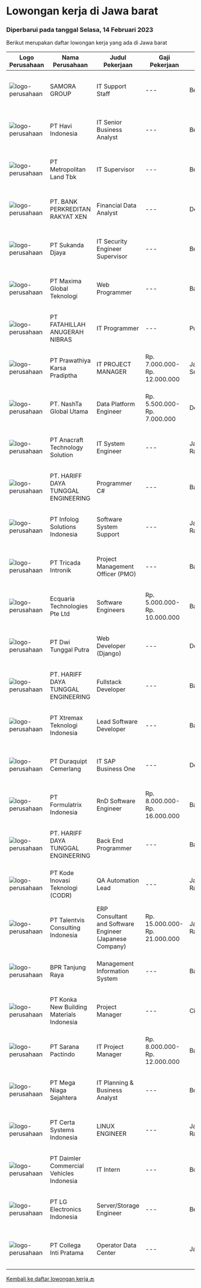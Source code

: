 
  # Lowongan kerja di Jawa barat

  ### Diperbarui pada tanggal Selasa, 14 Februari 2023

  Berikut merupakan daftar lowongan kerja yang ada di Jawa barat

  |Logo Perusahaan | Nama Perusahaan | Judul Pekerjaan | Gaji Pekerjaan | Lokasi | Deskripsi | Tanggal diunggah | Pranala |
  | -------------- | --------------- | --------------- | --------- | --------- | -------------- | ------- | ----------- |
  |![logo-perusahaan](https://image-service-cdn.seek.com.au/4ddf920ba6f61a7bd6daec4c4b637ec9fdcea19d/ee4dce1061f3f616224767ad58cb2fc751b8d2dc)|SAMORA GROUP|IT Support Staff|---|Bekasi|Melakukan pengembangan dan memonitor operasional Network dan Server Pengolahan terhadap Hardware, Software dan perangkat Telekomunikasi serta...|Selasa, 14 Februari 2023|https://www.jobstreet.co.id/id/job/it-support-staff-4223642?token=0~c162e9fe-8848-4c7b-8ea8-c603602b8858&sectionRank=1&jobId=jobstreet-id-job-4223642|
|![logo-perusahaan](https://image-service-cdn.seek.com.au/2fce04ee147e42b59e2f6cdf84cb309b542a1575/ee4dce1061f3f616224767ad58cb2fc751b8d2dc)|PT Havi Indonesia|IT Senior Business Analyst|---|Bekasi|Role Summary :  We are a global, privately owned company focused on innovating, optimizing and managing the supply chains of leading brands. Offering...|Senin, 13 Februari 2023|https://www.jobstreet.co.id/id/job/it-senior-business-analyst-4222759?token=0~c162e9fe-8848-4c7b-8ea8-c603602b8858&sectionRank=2&jobId=jobstreet-id-job-4222759|
|![logo-perusahaan](https://image-service-cdn.seek.com.au/969c6723cb4bf66b7ff3a2f7a7234c1b4adcd774/ee4dce1061f3f616224767ad58cb2fc751b8d2dc)|PT Metropolitan Land Tbk|IT Supervisor|---|Bekasi|Responsibilities: Monitoring and maintaining computer systems and networks. Installing and configuring computer hardware, software, systems, networks,...|Jumat, 10 Februari 2023|https://www.jobstreet.co.id/id/job/it-supervisor-4220027?token=0~c162e9fe-8848-4c7b-8ea8-c603602b8858&sectionRank=3&jobId=jobstreet-id-job-4220027|
|![logo-perusahaan](https://image-service-cdn.seek.com.au/6d6a2513b2e52772bed32a2efad5ac77da187f07/ee4dce1061f3f616224767ad58cb2fc751b8d2dc)|PT. BANK PERKREDITAN RAKYAT XEN|Financial Data Analyst|---|Depok|Kualifikasi : Pendidikan minimal Diploma/ Sarjana Sistem Informasi / Komputer Akuntansi Memiliki pengalaman 1 - 2 tahun di bidang terkait Terbiasa...|Senin, 13 Februari 2023|https://www.jobstreet.co.id/id/job/financial-data-analyst-4221149?token=0~c162e9fe-8848-4c7b-8ea8-c603602b8858&sectionRank=4&jobId=jobstreet-id-job-4221149|
|![logo-perusahaan](https://i.ibb.co/sqvTCh9/112815900-stock-vector-no-image-available-icon-flat-vector.webp)|PT Sukanda Djaya|IT Security Engineer Supervisor|---|Bekasi|Security Engineer :1. Menguasai Konsep IT Security Operation yang mengacu pada ZTNA2. Menguasai dan Bisa melakukan configurasi network (routing,...|Senin, 13 Februari 2023|https://www.jobstreet.co.id/id/job/it-security-engineer-supervisor-4222819?token=0~c162e9fe-8848-4c7b-8ea8-c603602b8858&sectionRank=5&jobId=jobstreet-id-job-4222819|
|![logo-perusahaan](https://image-service-cdn.seek.com.au/296d388ec90efd0f7254cb84cf0bec63fc5575a9/ee4dce1061f3f616224767ad58cb2fc751b8d2dc)|PT Maxima Global Teknologi|Web Programmer|---|Bandung|Candidate must possess at least Bachelor's Degree in Computer Science/Information Technology or equivalent At least 1 year of working experience in...|Selasa, 14 Februari 2023|https://www.jobstreet.co.id/id/job/web-programmer-4223424?token=0~c162e9fe-8848-4c7b-8ea8-c603602b8858&sectionRank=6&jobId=jobstreet-id-job-4223424|
|![logo-perusahaan](https://image-service-cdn.seek.com.au/ae94e3b41632c59bb558255047fa50596172df4b/ee4dce1061f3f616224767ad58cb2fc751b8d2dc)|PT FATAHILLAH ANUGERAH NIBRAS|IT Programmer|---|Purwakarta|Requirement: Possessed at least Bachelor Degree of Information Technology Have at least 2 years experience as Programmer Have experience in developing...|Senin, 13 Februari 2023|https://www.jobstreet.co.id/id/job/it-programmer-4201476?token=0~c162e9fe-8848-4c7b-8ea8-c603602b8858&sectionRank=7&jobId=jobstreet-id-job-4201476|
|![logo-perusahaan](https://image-service-cdn.seek.com.au/25f275779d2d36a25f086ac9b1c5b5be868683f6/ee4dce1061f3f616224767ad58cb2fc751b8d2dc)|PT Prawathiya Karsa Pradiptha|IT PROJECT MANAGER|Rp. 7.000.000-Rp. 12.000.000|Jakarta Selatan|Bachelor Degree from Information Technology Major Experienced minimal 3 years in same position Know and understand project management (preferred)...|Senin, 13 Februari 2023|https://www.jobstreet.co.id/id/job/it-project-manager-4222975?token=0~c162e9fe-8848-4c7b-8ea8-c603602b8858&sectionRank=8&jobId=jobstreet-id-job-4222975|
|![logo-perusahaan](https://image-service-cdn.seek.com.au/e2400b5220ae88620452f1fc650fe14ea025f0f5/ee4dce1061f3f616224767ad58cb2fc751b8d2dc)|PT. NashTa Global Utama|Data Platform Engineer|Rp. 5.500.000-Rp. 7.000.000|Depok|Kualifikasi: Lulusan dari jurusan IT lebih diutamakan Pengalaman 1 tahun (Fresh Graduate dipersilakan) Bersedia Bekerja Shift Menguasai PL/SQL...|Senin, 13 Februari 2023|https://www.jobstreet.co.id/id/job/data-platform-engineer-4221838?token=0~c162e9fe-8848-4c7b-8ea8-c603602b8858&sectionRank=9&jobId=jobstreet-id-job-4221838|
|![logo-perusahaan](https://image-service-cdn.seek.com.au/71aaef5c45d388b8b7525686c43bf4c12bda1a12/ee4dce1061f3f616224767ad58cb2fc751b8d2dc)|PT Anacraft Technology Solution|IT System Engineer|---|Jakarta Raya|Qualification: LINUX shell/console. English READING. Knowledge or relevant experience of networking, server, virtualization, and storage would be...|Minggu, 12 Februari 2023|https://www.jobstreet.co.id/id/job/it-system-engineer-4210661?token=0~c162e9fe-8848-4c7b-8ea8-c603602b8858&sectionRank=10&jobId=jobstreet-id-job-4210661|
|![logo-perusahaan](https://image-service-cdn.seek.com.au/0cf92b27e1381be57ee0fbe83bd894dd274a812d/ee4dce1061f3f616224767ad58cb2fc751b8d2dc)|PT. HARIFF DAYA TUNGGAL ENGINEERING|Programmer C#|---|Bandung|PT Hariff Daya Tunggal Engineering is #hiringProgrammer C#------------------------------------Skill :- Team player- Problem solver- Komunikatif...|Minggu, 12 Februari 2023|https://www.jobstreet.co.id/id/job/programmer-c-4210763?token=0~c162e9fe-8848-4c7b-8ea8-c603602b8858&sectionRank=11&jobId=jobstreet-id-job-4210763|
|![logo-perusahaan](https://image-service-cdn.seek.com.au/39e872a172b4778a969f55759ed92018e1e16d63/ee4dce1061f3f616224767ad58cb2fc751b8d2dc)|PT Infolog Solutions Indonesia|Software System Support|---|Jakarta Raya|About Us: Infolog is a Singapore Software &amp; Consultancy Company focuses in Warehouse Management System &amp; Transport System as well Warehouse...|Senin, 13 Februari 2023|https://www.jobstreet.co.id/id/job/software-system-support-4222457?token=0~c162e9fe-8848-4c7b-8ea8-c603602b8858&sectionRank=12&jobId=jobstreet-id-job-4222457|
|![logo-perusahaan](https://image-service-cdn.seek.com.au/f59ae2c18bc86d08afe0fb5316a394830659e2c6/ee4dce1061f3f616224767ad58cb2fc751b8d2dc)|PT Tricada Intronik|Project Management Officer (PMO)|---|Bandung|What will you do ? Establishing PMO processes and procedures to improve the overall project management approach within the organization Collaborating...|Senin, 13 Februari 2023|https://www.jobstreet.co.id/id/job/project-management-officer-pmo-4223020?token=0~c162e9fe-8848-4c7b-8ea8-c603602b8858&sectionRank=13&jobId=jobstreet-id-job-4223020|
|![logo-perusahaan](https://i.ibb.co/sqvTCh9/112815900-stock-vector-no-image-available-icon-flat-vector.webp)|Ecquaria Technologies Pte Ltd|Software Engineers|Rp. 5.000.000-Rp. 10.000.000|Bandung|Ecquaria Technologies Pte Ltd - Bandung Rep Office is beefing up its development team and is looking for Java developers who will be part of the...|Senin, 13 Februari 2023|https://www.jobstreet.co.id/id/job/software-engineers-4209254?token=0~c162e9fe-8848-4c7b-8ea8-c603602b8858&sectionRank=14&jobId=jobstreet-id-job-4209254|
|![logo-perusahaan](https://image-service-cdn.seek.com.au/4791c427f873f2a4b0ac3451cc4a624446f27748/ee4dce1061f3f616224767ad58cb2fc751b8d2dc)|PT Dwi Tunggal Putra|Web Developer (Django)|---|Depok|Tanggung Jawab : Membuat / Mendevelop Aplikasi pada perusahaan. Mengintegrasikan Aplikasi yang di develop dengan Backend / Frontend atau dengan...|Senin, 13 Februari 2023|https://www.jobstreet.co.id/id/job/web-developer-django-4221864?token=0~c162e9fe-8848-4c7b-8ea8-c603602b8858&sectionRank=15&jobId=jobstreet-id-job-4221864|
|![logo-perusahaan](https://image-service-cdn.seek.com.au/0cf92b27e1381be57ee0fbe83bd894dd274a812d/ee4dce1061f3f616224767ad58cb2fc751b8d2dc)|PT. HARIFF DAYA TUNGGAL ENGINEERING|Fullstack Developer|---|Bandung|PT Hariff Daya Tunggal Engineering is #hiringFullstack Developer - IT-----------------------------------Kualifikasi :- Pendidikan Minimal SMK...|Minggu, 12 Februari 2023|https://www.jobstreet.co.id/id/job/fullstack-developer-4210746?token=0~c162e9fe-8848-4c7b-8ea8-c603602b8858&sectionRank=16&jobId=jobstreet-id-job-4210746|
|![logo-perusahaan](https://image-service-cdn.seek.com.au/ce74a79d8ea261e54cdae65dc8035221535675cf/ee4dce1061f3f616224767ad58cb2fc751b8d2dc)|PT Xtremax Teknologi Indonesia|Lead Software Developer|---|Bandung|Xtremax values developers with raw instincts in programming and the determination to scale Alpine mountains, not hike small hills. We look for talents...|Senin, 13 Februari 2023|https://www.jobstreet.co.id/id/job/lead-software-developer-4213103?token=0~c162e9fe-8848-4c7b-8ea8-c603602b8858&sectionRank=17&jobId=jobstreet-id-job-4213103|
|![logo-perusahaan](https://image-service-cdn.seek.com.au/bf544df39a47e711b90db2b0210afbe2419053c2/ee4dce1061f3f616224767ad58cb2fc751b8d2dc)|PT Duraquipt Cemerlang|IT SAP Business One|---|Depok|Responsibility: Maintenance, support and enhancement of existing SAP BUSINESS ONE which has been implemented Perform on-going maintenance for SAP...|Sabtu, 11 Februari 2023|https://www.jobstreet.co.id/id/job/it-sap-business-one-4207702?token=0~c162e9fe-8848-4c7b-8ea8-c603602b8858&sectionRank=18&jobId=jobstreet-id-job-4207702|
|![logo-perusahaan](https://image-service-cdn.seek.com.au/e68aac730da390a16ce750d09b06eaca69364b55/ee4dce1061f3f616224767ad58cb2fc751b8d2dc)|PT Formulatrix Indonesia|RnD Software Engineer|Rp. 8.000.000-Rp. 16.000.000|Bandung|Responsibilities:  Design, develop, and improve robotic systems software from the ground up. Use research and development skills to create prototypes...|Senin, 13 Februari 2023|https://www.jobstreet.co.id/id/job/rnd-software-engineer-4222711?token=0~c162e9fe-8848-4c7b-8ea8-c603602b8858&sectionRank=19&jobId=jobstreet-id-job-4222711|
|![logo-perusahaan](https://image-service-cdn.seek.com.au/0cf92b27e1381be57ee0fbe83bd894dd274a812d/ee4dce1061f3f616224767ad58cb2fc751b8d2dc)|PT. HARIFF DAYA TUNGGAL ENGINEERING|Back End Programmer|---|Bandung|Deskripsi Pekerjaan:•         Bertanggung jawab dalam bidang pengembangan Aplikasi BackEnd.•         Membuat User information solutions dengan...|Minggu, 12 Februari 2023|https://www.jobstreet.co.id/id/job/back-end-programmer-4210771?token=0~c162e9fe-8848-4c7b-8ea8-c603602b8858&sectionRank=20&jobId=jobstreet-id-job-4210771|
|![logo-perusahaan](https://image-service-cdn.seek.com.au/6d97a4ffe0f325e8e84b260a2064eead4009eff7/ee4dce1061f3f616224767ad58cb2fc751b8d2dc)|PT Kode Inovasi Teknologi (CODR)|QA Automation Lead|---|Jakarta Raya|Minimum Requirements: Candidates must possess at least a Bachelor's Degree in Engineering (Computer/Telecommunication), Computer Science/Information...|Minggu, 12 Februari 2023|https://www.jobstreet.co.id/id/job/qa-automation-lead-4209681?token=0~c162e9fe-8848-4c7b-8ea8-c603602b8858&sectionRank=21&jobId=jobstreet-id-job-4209681|
|![logo-perusahaan](https://i.ibb.co/sqvTCh9/112815900-stock-vector-no-image-available-icon-flat-vector.webp)|PT Talentvis Consulting Indonesia|ERP Consultant and Software Engineer (Japanese Company)|Rp. 15.000.000-Rp. 21.000.000|Jakarta Raya|Responsibility: ERP implementation and development customization Requirements: Having skill ERP implementation *Required (Accounting, Manufacturing,...|Senin, 13 Februari 2023|https://www.jobstreet.co.id/id/job/erp-consultant-and-software-engineer-japanese-company-4222027?token=0~c162e9fe-8848-4c7b-8ea8-c603602b8858&sectionRank=22&jobId=jobstreet-id-job-4222027|
|![logo-perusahaan](https://image-service-cdn.seek.com.au/0eb478cf53a43b6921e3151c6aac3c9ccb4c1c11/ee4dce1061f3f616224767ad58cb2fc751b8d2dc)|BPR Tanjung Raya|Management Information System|---|Bandung|Kualifikasi: Usia Maksimal 30 Tahun Minimal D3 Teknik Informatika / Manajemen Informatika Diutamakan yang pernah bekerja di BPR dan berpengalaman...|Jumat, 10 Februari 2023|https://www.jobstreet.co.id/id/job/management-information-system-4220789?token=0~c162e9fe-8848-4c7b-8ea8-c603602b8858&sectionRank=23&jobId=jobstreet-id-job-4220789|
|![logo-perusahaan](https://image-service-cdn.seek.com.au/bd55c4e80370ba3fbe38f6d542e276f533c9c850/ee4dce1061f3f616224767ad58cb2fc751b8d2dc)|PT Konka New Building Materials Indonesia|Project Manager|---|Cikarang|Deskripsi Pekerjaan Kandidat harus memiliki setidaknya Diploma di Teknik (Elektro), Teknik (Fabrikasi/Peralatan Metal &amp; Pencelupan/Pengelasan),...|Sabtu, 11 Februari 2023|https://www.jobstreet.co.id/id/job/project-manager-4208029?token=0~c162e9fe-8848-4c7b-8ea8-c603602b8858&sectionRank=24&jobId=jobstreet-id-job-4208029|
|![logo-perusahaan](https://image-service-cdn.seek.com.au/98982338245954acade7338ecccff8adaf4bc449/ee4dce1061f3f616224767ad58cb2fc751b8d2dc)|PT Sarana Pactindo|IT Project Manager|Rp. 8.000.000-Rp. 12.000.000|Bandung|Job Description: Plan the project Define the scope of the project in collaboration with senior management Create a detailed work plan which identifies...|Kamis, 09 Februari 2023|https://www.jobstreet.co.id/id/job/it-project-manager-4218195?token=0~c162e9fe-8848-4c7b-8ea8-c603602b8858&sectionRank=25&jobId=jobstreet-id-job-4218195|
|![logo-perusahaan](https://image-service-cdn.seek.com.au/2fe7213d040973afae4b490471abcfbe148c0c5b/ee4dce1061f3f616224767ad58cb2fc751b8d2dc)|PT Mega Niaga Sejahtera|IT Planning & Business Analyst|---|Bogor|Deskripsi Pekerjaan Membangun, merancang, visualisasi data, report, yang digunakan untuk pengambilan keputusan perusahaan Melakukan pembuatan...|Kamis, 09 Februari 2023|https://www.jobstreet.co.id/id/job/it-planning-business-analyst-4204053?token=0~c162e9fe-8848-4c7b-8ea8-c603602b8858&sectionRank=26&jobId=jobstreet-id-job-4204053|
|![logo-perusahaan](https://image-service-cdn.seek.com.au/eb8597ec5a0cbc675c6b31cc263c6646093b5f5c/ee4dce1061f3f616224767ad58cb2fc751b8d2dc)|PT Certa Systems Indonesia|LINUX ENGINEER|---|Jakarta Raya|ROLE Becoming root on other people’s servers. RESPONSIBILITIES Architecting high-level and low-level design of Linux-based, open source system...|Minggu, 12 Februari 2023|https://www.jobstreet.co.id/id/job/linux-engineer-4210459?token=0~c162e9fe-8848-4c7b-8ea8-c603602b8858&sectionRank=27&jobId=jobstreet-id-job-4210459|
|![logo-perusahaan](https://image-service-cdn.seek.com.au/ccb76747b59a1f75b8956eb0e7524eeafb1c4235/ee4dce1061f3f616224767ad58cb2fc751b8d2dc)|PT Daimler Commercial Vehicles Indonesia|IT Intern|---|Bogor|PT Daimler Commercial Vehicles Manufacturing Indonesia (DCVMI) is the subsidiaries of, Daimler Trucks AG and representing the trucks and buses of...|Kamis, 09 Februari 2023|https://www.jobstreet.co.id/id/job/it-intern-4204092?token=0~c162e9fe-8848-4c7b-8ea8-c603602b8858&sectionRank=28&jobId=jobstreet-id-job-4204092|
|![logo-perusahaan](https://image-service-cdn.seek.com.au/eb4cc8f79c9f0232ec1921952f10057fed8a8d20/ee4dce1061f3f616224767ad58cb2fc751b8d2dc)|PT LG Electronics Indonesia|Server/Storage Engineer|---|Bekasi|Job Description: Configure and managing servers of Operation System (Windows Server STD 2012, 2016 &amp; 2021, Red Hat Enterprise, Ubuntu) Designing...|Jumat, 10 Februari 2023|https://www.jobstreet.co.id/id/job/server-storage-engineer-4219557?token=0~c162e9fe-8848-4c7b-8ea8-c603602b8858&sectionRank=29&jobId=jobstreet-id-job-4219557|
|![logo-perusahaan](https://image-service-cdn.seek.com.au/9ee506954173f23ff6b28330322e0b384fe9f1ef/ee4dce1061f3f616224767ad58cb2fc751b8d2dc)|PT Collega Inti Pratama|Operator Data Center|---|Jawa Barat|Deskripsi Pekerjaan: Monitoring Operasional Data Center Menjalankan Proses End of Period Backup dan Restore Database  Kualifikasi: Usia maksimal 28...|Jumat, 10 Februari 2023|https://www.jobstreet.co.id/id/job/operator-data-center-4219981?token=0~c162e9fe-8848-4c7b-8ea8-c603602b8858&sectionRank=30&jobId=jobstreet-id-job-4219981|


  [Kembali ke daftar lowongan kerja 🔙](../README.md#daftar-lowongan-kerja)
  